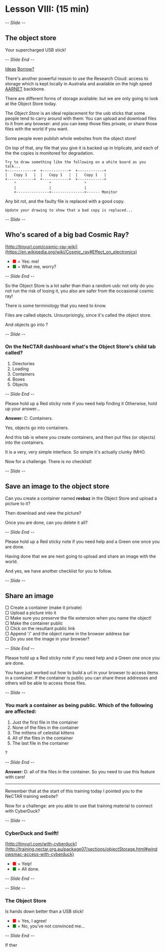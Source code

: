 # Lesson VIII: (15 min)

-- *Slide* --

## The object store 

Your supercharged USB stick!

-- *Slide End* --

[Ideas](https://developer.rackspace.com/blog/openstack-swift-use-cases-in-rackspace-private-cloud/)
[Borrow?](https://developer.rackspace.com/blog/mysql-backup-to-rackspace-cloud-files/)

There's another powerful reason to use the Research Cloud: access to storage which is kept locally in Australia and 
available on the high speed [AARNET](https://www.aarnet.edu.au/about-us) backbone. 

There are different forms of storage available: but we are only going to look at the Object Store today.

The *Object Store* is an ideal replacement for the usb sticks that some people tend to carry 
around with them: You can upload and download files to it from any browser: and you can keep those files private,
or share those files with the world if you want.

Some people even publish whole websites from the object store!
 
On top of that, any file that you give it is backed up in triplicate, and each of the the copies is monitored for 
degradation.


    Try to draw something like the following on a white board as you talk...
    +------------+  +------------+  +------------+
    |   Copy 1   |  |   Copy 1   |  |   Copy 1   |
    +------------+  +------------+  +------------+
        ^               ^               ^
        |               |               |
        +---------------+---------------+------ Monitor

Any bit rot, and the faulty file is replaced with a good copy. 

    Update your drawing to show that a bad copy is replaced...

-- *Slide* --

## Who's scared of a big bad Cosmic Ray?

[http://tinyurl.com/cosmic-ray-wiki](https://en.wikipedia.org/wiki/Cosmic_ray#Effect_on_electronics)

* <span style="color:red">&#9632;</span> = Yes: me!
* <span style="color:green">&#9632;</span> = What me, worry?

-- *Slide End* --

So the Object Store is a lot safer than than a random usb: not only do you not run the risk of losing it, you also
are safer from the occasional cosmic ray!

There is some terminology that you need to know.

Files are called objects. Unsurprisingly, since it's called the object store.
 
And objects go into ?

-- *Slide* --

### On the NeCTAR dashboard what's the Object Store's child tab called?

1. Directories
1. Loading
1. Containers
1. Boxes
1. Objects

-- *Slide End* --

Please hold up a Red sticky note if you need help finding it
Otherwise, hold up your answer...

**Answer:** C: Containers.

Yes, objects go into containers.

And this tab is where you create containers, and then put files (or objects) into the containers.

It is a very, very simple interface. So simple it's actually clunky IMHO. 

Now for a challenge. There is no checklist!

-- *Slide* --

## Save an image to the object store

Can you create a container named **resbaz**
in the Object Store and upload a picture to it? 

Then download and view the picture?

Once you are done, can you delete it all?

-- *Slide End* --

Please hold up a Red sticky note if you need help
and a Green one once you are done.

Having done that we are next going to upload and share an image with the world.

And yes, we have another checklist for you to follow.

-- *Slide* --

## Share an image

<div align="left">
▢ Create a container (make it private)<br/>
▢ Upload a picture into it <br/>
▢ Make sure you preserve the file extension when you name the object!<br/>
▢ Make the container public<br/>
▢ Click on the resultant public link <br/>
▢ Append '/' and the object name in the browser address bar<br/>
▢ Do you see the image in your browser? <br/>
</div>

-- *Slide End* --

Please hold up a Red sticky note if you need help
and a Green one once you are done.

You have just worked out how to build a url in your browser to access items in a container. 
If the container is public you can share these addresses and others will be able to access those 
files.

-- *Slide* --

### You mark a container as being public. Which of the following are affected:

1. Just the first file in the container
1. None of the files in the container
1. The mittens of celestial kittens
1. All of the files in the container
1. The last file in the container

?

-- *Slide End* --

**Answer:** D: all of the files in the container. So you need to use this feature with care!

- - - 

Remember that at the start of this training today I pointed you to the NeCTAR training website?

Now for a challenge: are you able to use that training material to connect with CyberDuck?

-- *Slide* --

### CyberDuck and Swift!

[http://tinyurl.com/with-cyberduck](http://training.nectar.org.au/package07/sections/objectStorage.html#windowsmac-access-with-cyberduck)

* <span style="color:red">&#9632;</span> = Yelp!
* <span style="color:green">&#9632;</span> = All done.

-- *Slide End* --

-- *Slide* --

### The Object Store

Is hands down better than a USB stick!

* <span style="color:red">&#9632;</span> = Yes, I agree!
* <span style="color:green">&#9632;</span> = No, you've not convinced me...

-- *Slide End* --

If ther


